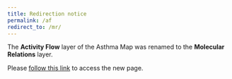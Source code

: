 ```yaml
---
title: Redirection notice
permalink: /af
redirect_to: /mr/
---
```


The **Activity Flow** layer of the Asthma Map was renamed to the **Molecular Relations** layer.  

Please [follow this link](/mr) to access the new page.

